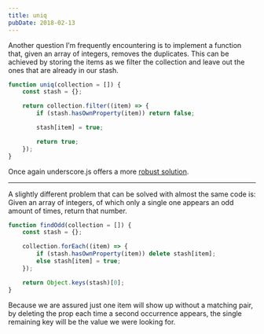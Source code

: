 ```yaml
---
title: uniq
pubDate: 2018-02-13
---
```


Another question I’m frequently encountering is to implement a function that, given an array of integers, removes the duplicates. This can be achieved by storing the items as we filter the collection and leave out the ones that are already in our stash.

```js
function uniq(collection = []) {
	const stash = {};

	return collection.filter((item) => {
		if (stash.hasOwnProperty(item)) return false;

		stash[item] = true;

		return true;
	});
}
```

Once again underscore.js offers a more [robust solution](http://underscorejs.org/docs/underscore.html#section-60).

---

A slightly different problem that can be solved with almost the same code is: Given an array of integers, of which only a single one appears an odd amount of times, return that number.

```js
function findOdd(collection = []) {
	const stash = {};

	collection.forEach((item) => {
		if (stash.hasOwnProperty(item)) delete stash[item];
		else stash[item] = true;
	});

	return Object.keys(stash)[0];
}
```

Because we are assured just one item will show up without a matching pair, by deleting the prop each time a second occurrence appears, the single remaining key will be the value we were looking for.
